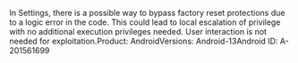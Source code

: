 In Settings, there is a possible way to bypass factory reset protections due to a logic error in the code. This could lead to local escalation of privilege with no additional execution privileges needed. User interaction is not needed for exploitation.Product: AndroidVersions: Android-13Android ID: A-201561699